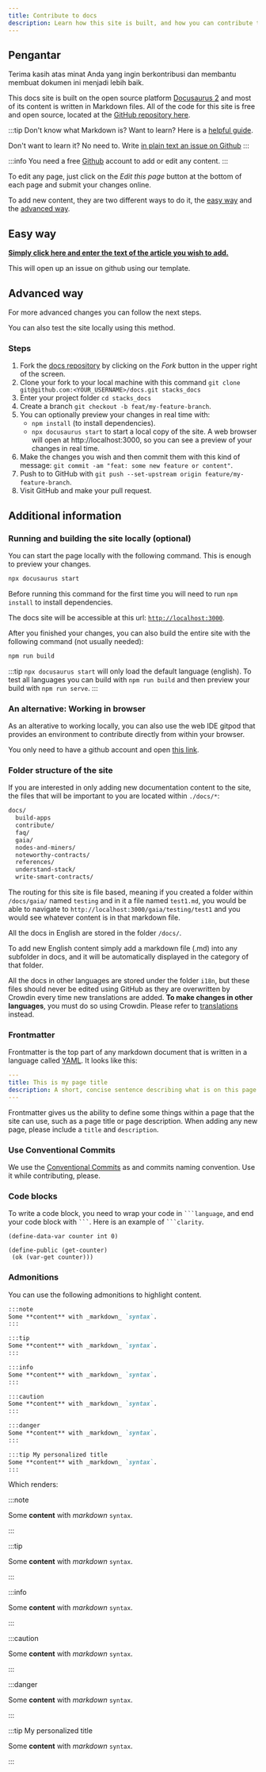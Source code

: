 ```yaml
---
title: Contribute to docs
description: Learn how this site is built, and how you can contribute to it.
---
```


## Pengantar

Terima kasih atas minat Anda yang ingin berkontribusi dan membantu membuat dokumen ini menjadi lebih baik.

This docs site is built on the open source platform [Docusaurus 2](https://docusaurus.io/) and most of its content is written in Markdown files. All of the code for this site is free and open source, located at the [GitHub repository here](https://github.com/stacks-network/docs).

:::tip Don't know what Markdown is? Want to learn? Here is a [helpful guide](https://guides.github.com/features/mastering-markdown/).

Don't want to learn it? No need to. Write [in plain text an issue on Github](https://github.com/stacks-network/docs/issues/new?assignees=&labels=documentation&template=add-documentation.md&title=%5BAdd+docs%5D) :::

:::info You need a free [Github](https://www.github.com) account to add or edit any content. :::

To edit any page, just click on the _Edit this page_ button at the bottom of each page and submit your changes online.

To add new content, they are two different ways to do it, the [easy way](#easy-way) and the [advanced way](#advanced-way).

## Easy way

[**Simply click here and enter the text of the article you wish to add.**](https://github.com/stacks-network/docs/issues/new?assignees=&labels=documentation&template=add-documentation.md&title=%5BAdd+docs%5D)

This will open up an issue on github using our template.

## Advanced way

For more advanced changes you can follow the next steps.

You can also test the site locally using this method.

### Steps

1. Fork the [docs repository](https://github.com/stacks-network/docs) by clicking on the _Fork_ button in the upper right of the screen.
2. Clone your fork to your local machine with this command `git clone git@github.com:<YOUR_USERNAME>/docs.git stacks_docs`
3. Enter your project folder `cd stacks_docs`
4. Create a branch `git checkout -b feat/my-feature-branch`.
5. You can optionally preview your changes in real time with:
   - `npm install` (to install dependencies).
   - `npx docusaurus start` to start a local copy of the site. A web browser will open at http://localhost:3000, so you can see a preview of your changes in real time.
6. Make the changes you wish and then commit them with this kind of message: `git commit -am "feat: some new feature or content"`.
7. Push to to GitHub with `git push --set-upstream origin feature/my-feature-branch`.
8. Visit GitHub and make your pull request.

## Additional information

### Running and building the site locally (optional)

You can start the page locally with the following command. This is enough to preview your changes.

```bash
npx docusaurus start
```

Before running this command for the first time you will need to run `npm install` to install dependencies.

The docs site will be accessible at this url: [`http://localhost:3000`](http://localhost:3000).

After you finished your changes, you can also build the entire site with the following command (not usually needed):

```bash
npm run build
```

:::tip `npx docusaurus start` will only load the default language (english). To test all languages you can build with `npm run build` and then preview your build with `npm run serve`. :::

### An alternative: Working in browser

As an alterative to working locally, you can also use the web IDE gitpod that provides an environment to contribute directly from within your browser.

You only need to have a github account and open [this link](https://gitpod.io/#https://github.com/stacks-network/docs).

### Folder structure of the site

If you are interested in only adding new documentation content to the site, the files that will be important to you are located within `./docs/*`:

```bash
docs/
  build-apps
  contribute/
  faq/
  gaia/
  nodes-and-miners/
  noteworthy-contracts/
  references/
  understand-stack/
  write-smart-contracts/
```

The routing for this site is file based, meaning if you created a folder within `/docs/gaia/` named `testing` and in it a file named `test1.md`, you would be able to navigate to `http://localhost:3000/gaia/testing/test1` and you would see whatever content is in that markdown file.

All the docs in English are stored in the folder `/docs/`.

To add new English content simply add a markdown file (.md) into any subfolder in docs, and it will be automatically displayed in the category of that folder.

All the docs in other languages are stored under the folder `i18n`, but these files should never be edited using GitHub as they are overwritten by Crowdin every time new translations are added. **To make changes in other languages**, you must do so using Crowdin. Please refer to [translations](translations) instead.

### Frontmatter

Frontmatter is the top part of any markdown document that is written in a language called [YAML](https://yaml.org/). It looks like this:

```yaml
---
title: This is my page title
description: A short, concise sentence describing what is on this page
---
```

Frontmatter gives us the ability to define some things within a page that the site can use, such as a page title or page description. When adding any new page, please include a `title` and `description`.


<!--
### Code formatter

We use [Prettier](https://prettier.io/docs/en/install.html) to check the format the code.

You can install prettier with the following command:

```bash
npm install --save-dev --save-exact prettier
```

And execute prettier with the following command:

```bash
npx prettier --write mynewfiletocheck.md
```
-->

### Use Conventional Commits

We use the [Conventional Commits](https://www.conventionalcommits.org/en/v1.0.0/) as and commits naming convention. Use it while contributing, please.

### Code blocks

To write a code block, you need to wrap your code in ` ```language `, and end your code block with ` ``` `. Here is an example of ` ```clarity `.

```clarity
(define-data-var counter int 0)

(define-public (get-counter)
 (ok (var-get counter)))
```

### Admonitions

You can use the following admonitions to highlight content.

```md
:::note
Some **content** with _markdown_ `syntax`.
:::

:::tip
Some **content** with _markdown_ `syntax`.
:::

:::info
Some **content** with _markdown_ `syntax`.
:::

:::caution
Some **content** with _markdown_ `syntax`.
:::

:::danger
Some **content** with _markdown_ `syntax`.
:::

:::tip My personalized title
Some **content** with _markdown_ `syntax`.
:::
```

Which renders:

:::note

Some **content** with _markdown_ `syntax`.

:::

:::tip

Some **content** with _markdown_ `syntax`.

:::

:::info

Some **content** with _markdown_ `syntax`.

:::

:::caution

Some **content** with _markdown_ `syntax`.

:::

:::danger

Some **content** with _markdown_ `syntax`.

:::

:::tip My personalized title

Some **content** with _markdown_ `syntax`.

:::
